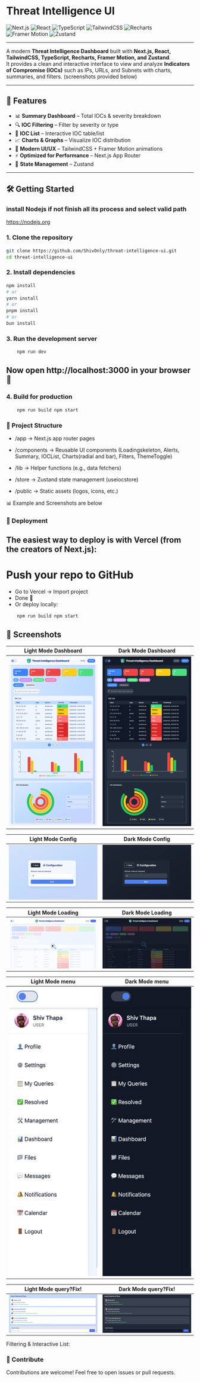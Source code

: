 # Threat Intelligence UI  

![Next.js](https://img.shields.io/badge/Next.js-000000?style=for-the-badge&logo=next.js&logoColor=white)
![React](https://img.shields.io/badge/React-20232A?style=for-the-badge&logo=react&logoColor=61DAFB)
![TypeScript](https://img.shields.io/badge/TypeScript-007ACC?style=for-the-badge&logo=typescript&logoColor=white)
![TailwindCSS](https://img.shields.io/badge/TailwindCSS-38B2AC?style=for-the-badge&logo=tailwind-css&logoColor=white)
![Recharts](https://img.shields.io/badge/Recharts-FF6384?style=for-the-badge&logo=recharts&logoColor=white)
![Framer Motion](https://img.shields.io/badge/FramerMotion-EF008F?style=for-the-badge&logo=framer&logoColor=white)
![Zustand](https://img.shields.io/badge/Zustand-44318D?style=for-the-badge&logo=react&logoColor=white)

---

A modern **Threat Intelligence Dashboard** built with **Next.js, React, TailwindCSS, TypeScript, Recharts, Framer Motion, and Zustand**.  
It provides a clean and interactive interface to view and analyze **Indicators of Compromise (IOCs)** such as IPs, URLs, and Subnets with charts, summaries, and filters. (screenshots provided below)  

---

## 🚀 Features
 
- 📊 **Summary Dashboard** – Total IOCs & severity breakdown  
- 🔍 **IOC Filtering** – Filter by severity or type  
- 📑 **IOC List** – Interactive IOC table/list  
- 📈 **Charts & Graphs** – Visualize IOC distribution  
- 🎨 **Modern UI/UX** – TailwindCSS + Framer Motion animations  
- ⚡ **Optimized for Performance** – Next.js App Router  
- 🐻 **State Management** – Zustand  

---

## 🛠️ Getting Started  

### install Nodejs if not finish all its process and select valid path
https://nodejs.org

### 1. Clone the repository  
```bash
git clone https://github.com/ShivOnly/threat-intelligence-ui.git
cd threat-intelligence-ui
```
### 2. Install dependencies
``` bash 
npm install
# or
yarn install
# or
pnpm install
# or
bun install
```
### 3. Run the development server
``` bash 
    npm run dev 
```



## Now open http://localhost:3000  in your browser 🚀

### 4. Build for production 

``` bash
    npm run build npm start 
 ```

### 📂 Project Structure
- /app              → Next.js app router pages

- /components       → Reusable UI components (Loadingskeleton, Alerts, Summary, IOCList, Charts(radial and bar), Filters, ThemeToggle)

- /lib              → Helper functions (e.g., data fetchers)

- /store            → Zustand state management (useiocstore)

- /public           → Static assets (logos, icons, etc.)

📊 Example and Screenshots are below

### 🚀 Deployment

## The easiest way to deploy is with Vercel (from the creators of Next.js):

# Push your repo to GitHub

- Go to Vercel
 → Import project
- Done 🎉
- Or deploy locally:

```bash 
    npm run build npm start 
```



## 📸 Screenshots

| Light Mode Dashboard | Dark Mode Dashboard|
|------------|-----------|
| <img src="/screenshots/dashboard.png" width="300"/> | <img src="/screenshots/2dashboard.png" width="300"/> |

| Light Mode Config| Dark Mode Config|
|------------|-----------|
| <img src="/screenshots/configlight.png" width="300"/> | <img src="/screenshots/configdark1.png" width="300"/> |

| Light Mode Loading| Dark Mode Loading|
|------------|-----------|
| <img src="/screenshots/loadli.png" width="300"/> | <img src="/screenshots/loadda.png" width="300"/> |

| Light Mode menu| Dark Mode menu|
|------------|-----------|
| <img src="/screenshots/hoverMenuLeftLi.png" width="300"/> | <img src="/screenshots/hoverMenuLeftD.png" width="300"/> |

| Light Mode query?Fix!| Dark Mode query?Fix!|
|------------|-----------|
| <img src="/screenshots/queryLight.png" width="300"/> | <img src="/screenshots/queryDark.png" width="300"/> |






Filtering & Interactive List:
### 🤝 Contribute

 Contributions are welcome! Feel free to open issues or pull requests.